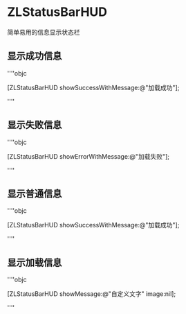 # ZLStatusBarHUD
简单易用的信息显示状态栏
## 显示成功信息
''''objc

[ZLStatusBarHUD showSuccessWithMessage:@"加载成功"];

''''

## 显示失败信息
''''objc

[ZLStatusBarHUD showErrorWithMessage:@"加载失败"];

''''

## 显示普通信息
''''objc

[ZLStatusBarHUD showSuccessWithMessage:@"加载成功"];

''''

##  显示加载信息
''''objc

[ZLStatusBarHUD showMessage:@"自定义文字" image:nil];

''''
